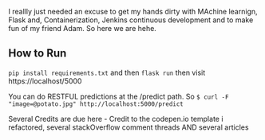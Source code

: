 I reallly just needed an excuse to get my hands dirty with MAchine learnign, Flask and, Containerization, Jenkins continuous development and to make fun
of my friend Adam. So here we are hehe.

## How to Run
 ``` pip install requirements.txt ```
 and then 
 ``` flask run ```
 then visit https://localhost/5000
 
 
 You can do RESTFUL predictions at the /predict path. So
 ``` $ curl -F "image=@potato.jpg" http://localhost:5000/predict ```
 
 Several Credits are due here - Credit to the codepen.io template i refactored, several stackOverflow comment threads AND several articles
